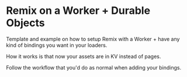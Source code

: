 # Remix on a Worker + Durable Objects

Template and example on how to setup Remix with a Worker + have any kind of bindings you want
in your loaders.

How it works is that now your assets are in KV instead of pages.

Follow the workflow that you'd do as normal when adding your bindings.
